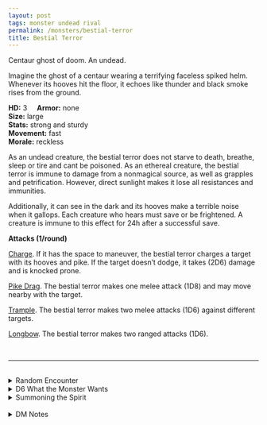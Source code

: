 ```yaml
---
layout: post
tags: monster undead rival
permalink: /monsters/bestial-terror
title: Bestial Terror
---
```


Centaur ghost of doom. An undead.

Imagine the ghost of a centaur wearing a terrifying faceless spiked helm. Whenever its hooves hit the floor, it echoes like thunder and black smoke rises from the ground.

**HD:** 3  &nbsp; &nbsp;  **Armor:** none <br>
**Size:** large <br>
**Stats:** strong and sturdy <br>
**Movement:** fast <br>
**Morale:** reckless <br>

As an undead creature, the bestial terror does not starve to death, breathe, sleep or tire and cant be poisoned. As an ethereal creature, the bestial terror is immune to damage from a nonmagical source, as well as grapples and petrification. However, direct sunlight makes it lose all resistances and immunities.

Additionally, it can see in the dark and its hooves make a terrible noise when it gallops. Each creature who hears must save or be frightened. A creature is immune to this effect for 24h after a successful save.

**Attacks (1/round)**

<ins>Charge</ins>. If it has the space to maneuver, the bestial terror charges a target with its hooves and pike. If the target doesn’t dodge, it takes (2D6) damage and is knocked prone.

<ins>Pike Drag</ins>. The bestial terror makes one melee attack (1D8) and may move nearby with the target.

<ins>Trample</ins>. The bestial terror makes two melee attacks (1D6) against different targets.

<ins>Longbow</ins>. The bestial terror makes two ranged attacks (1D6).

<br>

---

<br> 

<details markdown="1">
<summary>Random Encounter</summary>

1. **Monster:** 1D10 bestial terrors, including 1 horde warlord (see warriors).
1. **Lair:**  The ruins of a pillaged village, they come from the nearby road every night. <br>	&nbsp; OR <br>	**Omen:** See terror stampede ability.
1. **Spoor:** A caravan, destroyed but not looted. The occupants seem to have been dragged somewhere.
1. **Tracks:** Stampede sounds but nothing visible.
1. **Trace:** Hooves tracks and signs of a dragged body, which all suddenly disappear.
1. **Trace:** Sudden stampede sound carried by the wind.
</details>

<details markdown="1">
<summary>D6 What the Monster Wants</summary>

1. Drag souls to the underworld every full moon.
1. Reenact a famous battle every night.
1. Conquer the kingdom that it fought while alive.
1. Massacre for its demon overlord.
1. Hunt down the bearer of a famous weapon.
1. Drag somebody who abandoned its loved ones during war to the underworld. 

</details>

<details markdown="1">
<summary>Summoning the Spirit</summary>

If you know the spell [Occult Consultation](https://saltygoo.github.io/2020/11/13/occult-consultation/), you can alter it in such way for a minimum of 3 Spell Dices:

**Summon Bestial Terror** <br>
R: 50’ D: One night

You summon one bestial terror and [sum] ghostly images of centaurs. They will rampage through the area for 1 night while the bestial terror will try to drag as many souls as it can to the underworld before the morning, saving yours for last.

You need 3 SD to cast this variant of the summon the dead spell.
</details>

<br> 

<details markdown="1">
<summary>DM Notes</summary>
Originally named the bestial beast by its creator [Richard J. Leblanc Jr](http://savevsdragon.blogspot.com/) in the [Creature Compendium](https://www.drivethrurpg.com/product/147588/CC1-Creature-Compendium), the bestial terror is basically a spectral centaur. On top of the spectral trample, I added typical centaur attacks: it was really important for me that the specters were able to drag mortals to the underworld with their pikes. — SaltyGoo
</details>
